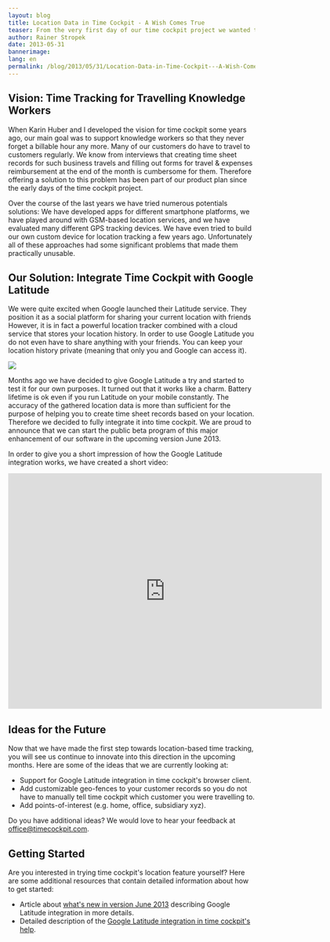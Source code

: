 ```yaml
---
layout: blog
title: Location Data in Time Cockpit - A Wish Comes True
teaser: From the very first day of our time cockpit project we wanted to support knowledge workers who travel a lot. Finally this vision has become reality. The latest time cockpit version makes booking your time sheet records for business travels a piece of cake.
author: Rainer Stropek
date: 2013-05-31
bannerimage: 
lang: en
permalink: /blog/2013/05/31/Location-Data-in-Time-Cockpit---A-Wish-Comes-True
---
```


<h2 xmlns="http://www.w3.org/1999/xhtml">Vision: Time Tracking for Travelling Knowledge Workers</h2><p xmlns="http://www.w3.org/1999/xhtml">When Karin Huber and I developed the vision for time cockpit some years ago, our main goal was to support knowledge workers so that they never forget a billable hour any more. Many of our customers do have to travel to customers regularly. We know from interviews that creating time sheet records for such business travels and filling out forms for travel &amp; expenses reimbursement at the end of the month is cumbersome for them. Therefore offering a solution to this problem has been part of our product plan since the early days of the time cockpit project.</p><p xmlns="http://www.w3.org/1999/xhtml">Over the course of the last years we have tried numerous potentials solutions: We have developed apps for different smartphone platforms, we have played around with GSM-based location services, and we have evaluated many different GPS tracking devices. We have even tried to build our own custom device for location tracking a few years ago. Unfortunately all of these approaches had some significant problems that made them practically unusable.</p><h2 xmlns="http://www.w3.org/1999/xhtml">Our Solution: Integrate Time Cockpit with Google Latitude</h2><p xmlns="http://www.w3.org/1999/xhtml">We were quite excited when Google launched their Latitude service. They position it as a social platform for sharing your current location with friends However, it is in fact a powerful location tracker combined with a cloud service that stores your location history. In order to use Google Latitude you do not even have to share anything with your friends. You can keep your location history private (meaning that only you and Google can access it).</p><img src="{{site.baseurl}}/content/images/blog/2013/05/GoogleLatitudeTeaser.png" xmlns="http://www.w3.org/1999/xhtml" /><p xmlns="http://www.w3.org/1999/xhtml">Months ago we have decided to give Google Latitude a try and started to test it for our own purposes. It turned out that it works like a charm. Battery lifetime is ok even if you run Latitude on your mobile constantly. The accuracy of the gathered location data is more than sufficient for the purpose of helping you to create time sheet records based on your location. Therefore we decided to fully integrate it into time cockpit. We are proud to announce that we can start the public beta program of this major enhancement of our software in the upcoming version June 2013.</p><p xmlns="http://www.w3.org/1999/xhtml">In order to give you a short impression of how the Google Latitude integration works, we have created a short video:</p><iframe width="640" height="480" src="http://www.youtube.com/embed/eeM2hwO4XHk?rel=0" frameborder="0" allowfullscreen="allowfullscreen" xmlns="http://www.w3.org/1999/xhtml"></iframe><h2 xmlns="http://www.w3.org/1999/xhtml">Ideas for the Future</h2><p xmlns="http://www.w3.org/1999/xhtml">Now that we have made the first step towards location-based time tracking, you will see us continue to innovate into this direction in the upcoming months. Here are some of the ideas that we are currently looking at:</p><ul xmlns="http://www.w3.org/1999/xhtml">
  <li>Support for Google Latitude integration in time cockpit's browser client.</li>
  <li>Add customizable geo-fences to your customer records so you do not have to manually tell time cockpit which customer you were travelling to.</li>
  <li>Add points-of-interest (e.g. home, office, subsidiary xyz).</li>
</ul><div xmlns="http://www.w3.org/1999/xhtml">Do you have additional ideas? We would love to hear your feedback at <a href="mailto:office@timecockpit.com">office@timecockpit.com</a>.</div><h2 xmlns="http://www.w3.org/1999/xhtml">Getting Started</h2><p xmlns="http://www.w3.org/1999/xhtml">Are you interested in trying time cockpit's location feature yourself? Here are some additional resources that contain detailed information about how to get started:</p><ul xmlns="http://www.w3.org/1999/xhtml">
  <li>Article about <a href="~/blog/2013/05/31/Whats-New-in-Version-June-2013" target="_blank">what's new in version June 2013</a> describing Google Latitude integration in more details.</li>
  <li>Detailed description of the <a href="http://help.timecockpit.com/?topic=html/0e40439e-9b49-4702-883e-03d2e90c76dc.htm" target="_blank">Google Latitude integration in time cockpit's help</a>.</li>
</ul>